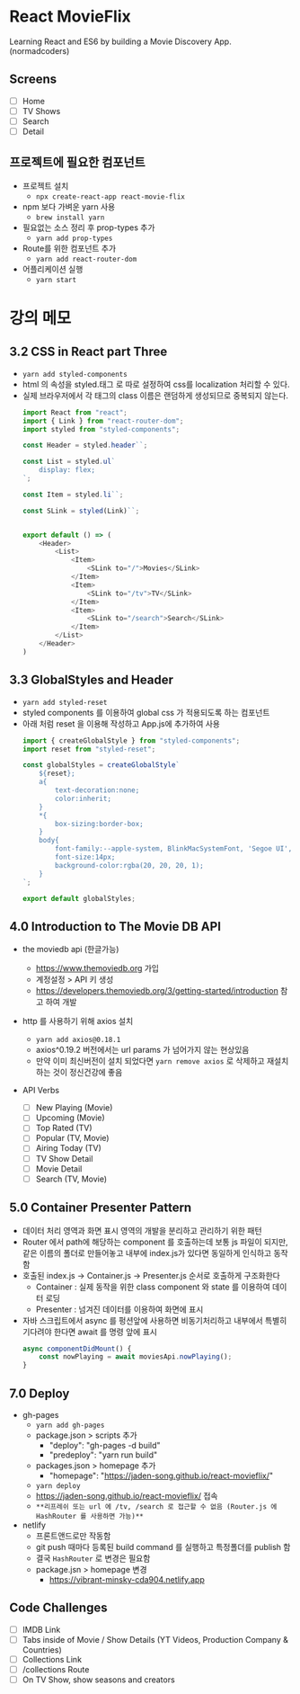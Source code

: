 # React MovieFlix
Learning React and ES6 by building a Movie Discovery App. (normadcoders)

## Screens

- [ ] Home
- [ ] TV Shows
- [ ] Search
- [ ] Detail

## 프로젝트에 필요한 컴포넌트

* 프로젝트 설치
    * `npx create-react-app react-movie-flix`
* npm 보다 가벼운 yarn 사용
    * `brew install yarn`
* 필요없는 소스 정리 후 prop-types 추가
    * `yarn add prop-types`
* Route를 위한 컴포넌트 추가
    * `yarn add react-router-dom`    
* 어플리케이션 실행
    * `yarn start`

# 강의 메모

## 3.2 CSS in React part Three

* `yarn add styled-components`
* html 의 속성을 styled.태그 로 따로 설정하여 css를 localization 처리할 수 있다.
* 실제 브라우저에서 각 태그의 class 이름은 랜덤하게 생성되므로 중복되지 않는다.
    ```js
    import React from "react";
    import { Link } from "react-router-dom";
    import styled from "styled-components";

    const Header = styled.header``;

    const List = styled.ul`
        display: flex;
    `;

    const Item = styled.li``;

    const SLink = styled(Link)``;


    export default () => (
        <Header>
            <List>
                <Item>
                    <SLink to="/">Movies</SLink>
                </Item>
                <Item>
                    <SLink to="/tv">TV</SLink>
                </Item>
                <Item>
                    <SLink to="/search">Search</SLink>
                </Item>
            </List>
        </Header>
    )
    ```

## 3.3 GlobalStyles and Header

* `yarn add styled-reset`
* styled components 를 이용하여 global css 가 적용되도록 하는 컴포넌트
* 아래 처럼 reset 을 이용해 작성하고 App.js에 추가하여 사용
    ```js
    import { createGlobalStyle } from "styled-components";
    import reset from "styled-reset";

    const globalStyles = createGlobalStyle`
        ${reset};
        a{
            text-decoration:none;
            color:inherit;
        }
        *{
            box-sizing:border-box;
        }
        body{
            font-family:--apple-system, BlinkMacSystemFont, 'Segoe UI', Roboto, Oxygen, Ubuntu, Cantarell, 'Open Sans', 'Helvetica Neue', sans-serif;
            font-size:14px;
            background-color:rgba(20, 20, 20, 1);
        }
    `;

    export default globalStyles;
    ```

## 4.0 Introduction to The Movie DB API

* the moviedb api (한글가능)
    * https://www.themoviedb.org 가입
    * 계정설정 > API 키 생성
    * https://developers.themoviedb.org/3/getting-started/introduction 참고 하여 개발
* http 를 사용하기 위해 axios 설치
    * `yarn add axios@0.18.1`
    * axios^0.19.2 버전에서는 url params 가 넘어가지 않는 현상있음
    * 만약 이미 최신버전이 설치 되었다면 `yarn remove axios` 로 삭제하고 재설치하는 것이 정신건강에 좋음

* API Verbs
    - [ ] New Playing (Movie)
    - [ ] Upcoming (Movie)
    - [ ] Top Rated (TV)
    - [ ] Popular (TV, Movie)
    - [ ] Airing Today (TV)
    - [ ] TV Show Detail
    - [ ] Movie Detail
    - [ ] Search (TV, Movie)

## 5.0 Container Presenter Pattern

* 데이터 처리 영역과 화면 표시 영역의 개발을 분리하고 관리하기 위한 패턴
* Router 에서 path에 해당하는 component 를 호출하는데 보통 js 파일이 되지만, 같은 이름의 폴더로 만들어놓고 내부에 index.js가 있다면 동일하게 인식하고 동작함
* 호출된 index.js -> Container.js -> Presenter.js 순서로 호출하게 구조화한다
    * Container : 실제 동작을 위한 class component 와 state 를 이용하여 데이터 로딩
    * Presenter : 넘겨진 데이터를 이용하여 화면에 표시
* 자바 스크립트에서 async 를 펑션앞에 사용하면 비동기처리하고 내부에서 특별히 기다려야 한다면 await 를 명령 앞에 표시
    ```js
    async componentDidMount() {
        const nowPlaying = await moviesApi.nowPlaying();
    }
    ```

## 7.0 Deploy

* gh-pages
    * `yarn add gh-pages`
    * package.json > scripts 추가 
        * "deploy": "gh-pages -d build"
        * "predeploy": "yarn run build"
    * packages.json > homepage 추가
        * "homepage": "https://jaden-song.github.io/react-movieflix/"
    * `yarn deploy`
    * https://jaden-song.github.io/react-movieflix/ 접속
    * `**리프레쉬 또는 url 에 /tv, /search 로 접근할 수 없음 (Router.js 에 HashRouter 를 사용하면 가능)**`
* netlify
    * 프론트앤드로만 작동함
    * git push 때마다 등록된 build command 를 실행하고 특정폴더를 publish 함
    * 결국 `HashRouter` 로 변경은 필요함
    * package.jsn > homepage 변경
        * https://vibrant-minsky-cda904.netlify.app

## Code Challenges

- [ ] IMDB Link
- [ ] Tabs inside of Movie / Show Details (YT Videos, Production Company & Countries)
- [ ] Collections Link
- [ ] /collections Route
- [ ] On TV Show, show seasons and creators